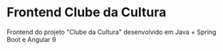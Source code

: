 # Frontend Clube da Cultura
Frontend do projeto "Clube da Cultura" desenvolvido em Java + Spring Boot e Angular 9
